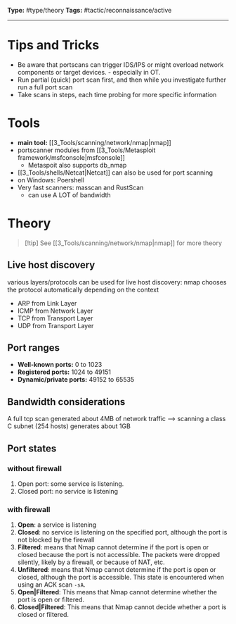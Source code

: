 **Type:** #type/theory
**Tags:** #tactic/reconnaissance/active 

---
# Tips and Tricks
- Be aware that portscans can trigger IDS/IPS or might overload network components or target devices. - especially in OT.
- Run partial (quick) port scan first, and then while you investigate further run a full port scan
- Take scans in steps, each time probing for more specific information
# Tools
- **main tool:** [[3_Tools/scanning/network/nmap|nmap]]
- portscanner modules from [[3_Tools/Metasploit framework/msfconsole|msfconsole]]
	- Metaspoit also supports db_nmap
- [[3_Tools/shells/Netcat|Netcat]] can also be used for port scanning
- on Windows: Poershell
- Very fast scanners: masscan and RustScan
	- can use A LOT of bandwidth
# Theory
> [!tip] See [[3_Tools/scanning/network/nmap|nmap]] for more theory
## Live host discovery
various layers/protocols can be used for live host discovery:
nmap chooses the protocol automatically depending on the context
-   ARP from Link Layer
-   ICMP from Network Layer
-   TCP from Transport Layer
-   UDP from Transport Layer
## Port ranges
- **Well-known ports:** 0 to 1023
- **Registered ports:** 1024 to 49151
- **Dynamic/private ports:** 49152 to 65535
## Bandwidth considerations
A full tcp scan generated about 4MB of network traffic
--> scanning a class C subnet (254 hosts) generates about 1GB
## Port states
### without firewall
1.  Open port: some service is listening.
2.  Closed port: no service is listening 
### with firewall
1.  **Open**:  a service is listening
2.  **Closed**: no service is listening on the specified port, although the port is not blocked by the firewall
3.  **Filtered**: means that Nmap cannot determine if the port is open or closed because the port is not accessible. The packets were dropped silently, likely by a firewall, or because of NAT, etc.
4.  **Unfiltered**: means that Nmap cannot determine if the port is open or closed, although the port is accessible. This state is encountered when using an ACK scan `-sA`.
5.  **Open|Filtered**: This means that Nmap cannot determine whether the port is open or filtered.
6.  **Closed|Filtered**: This means that Nmap cannot decide whether a port is closed or filtered.
